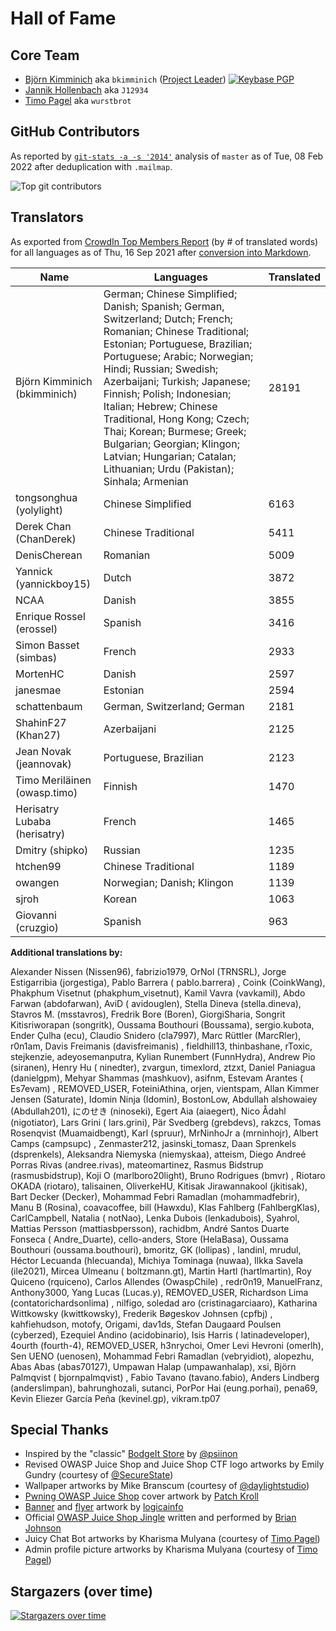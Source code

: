 # Hall of Fame

## Core Team

- [Björn Kimminich](https://github.com/bkimminich) aka `bkimminich`
  ([Project Leader](https://www.owasp.org/index.php/Projects/Project_Leader_Responsibilities))
  [![Keybase PGP](https://img.shields.io/keybase/pgp/bkimminich)](https://keybase.io/bkimminich)
- [Jannik Hollenbach](https://github.com/J12934) aka `J12934`
- [Timo Pagel](https://github.com/wurstbrot) aka `wurstbrot`

## GitHub Contributors

As reported by [`git-stats -a -s '2014'`](https://www.npmjs.com/package/git-stats) analysis of `master` as of Tue, 08 Feb
2022 after deduplication with `.mailmap`.

![Top git contributors](screenshots/git-stats.png)

## Translators

As exported from
[CrowdIn Top Members Report](https://crowdin.com/project/owasp-juice-shop/reports/top-members)
(by # of translated words) for all languages as of Thu, 16 Sep 2021 after
[conversion into Markdown](https://thisdavej.com/copy-table-in-excel-and-paste-as-a-markdown-table/).

| Name                         | Languages                                                                                                                                                                                                                                                                                                                                                                                                                                                             | Translated |
|------------------------------|-----------------------------------------------------------------------------------------------------------------------------------------------------------------------------------------------------------------------------------------------------------------------------------------------------------------------------------------------------------------------------------------------------------------------------------------------------------------------|------------|
| Björn Kimminich (bkimminich) | German; Chinese Simplified; Danish; Spanish; German, Switzerland; Dutch; French; Romanian; Chinese Traditional; Estonian; Portuguese, Brazilian; Portuguese; Arabic; Norwegian; Hindi; Russian; Swedish; Azerbaijani; Turkish; Japanese; Finnish; Polish; Indonesian; Italian; Hebrew; Chinese Traditional, Hong Kong; Czech; Thai; Korean; Burmese; Greek; Bulgarian; Georgian; Klingon; Latvian; Hungarian; Catalan; Lithuanian; Urdu (Pakistan); Sinhala; Armenian | 28191      |
| tongsonghua (yolylight)      | Chinese Simplified                                                                                                                                                                                                                                                                                                                                                                                                                                                    | 6163       |
| Derek Chan (ChanDerek)       | Chinese Traditional                                                                                                                                                                                                                                                                                                                                                                                                                                                   | 5411       |
| DenisCherean                 | Romanian                                                                                                                                                                                                                                                                                                                                                                                                                                                              | 5009       |
| Yannick (yannickboy15)       | Dutch                                                                                                                                                                                                                                                                                                                                                                                                                                                                 | 3872       |
| NCAA                         | Danish                                                                                                                                                                                                                                                                                                                                                                                                                                                                | 3855       |
| Enrique Rossel (erossel)     | Spanish                                                                                                                                                                                                                                                                                                                                                                                                                                                               | 3416       |
| Simon Basset (simbas)        | French                                                                                                                                                                                                                                                                                                                                                                                                                                                                | 2933       |
| MortenHC                     | Danish                                                                                                                                                                                                                                                                                                                                                                                                                                                                | 2597       |
| janesmae                     | Estonian                                                                                                                                                                                                                                                                                                                                                                                                                                                              | 2594       |
| schattenbaum                 | German, Switzerland; German                                                                                                                                                                                                                                                                                                                                                                                                                                           | 2181       |
| ShahinF27 (Khan27)           | Azerbaijani                                                                                                                                                                                                                                                                                                                                                                                                                                                           | 2125       |
| Jean Novak (jeannovak)       | Portuguese, Brazilian                                                                                                                                                                                                                                                                                                                                                                                                                                                 | 2123       |
| Timo Meriläinen (owasp.timo) | Finnish                                                                                                                                                                                                                                                                                                                                                                                                                                                               | 1470       |
| Herisatry Lubaba (herisatry) | French                                                                                                                                                                                                                                                                                                                                                                                                                                                                | 1465       |
| Dmitry (shipko)              | Russian                                                                                                                                                                                                                                                                                                                                                                                                                                                               | 1235       |
| htchen99                     | Chinese Traditional                                                                                                                                                                                                                                                                                                                                                                                                                                                   | 1189       |
| owangen                      | Norwegian; Danish; Klingon                                                                                                                                                                                                                                                                                                                                                                                                                                            | 1139       |
| sjroh                        | Korean                                                                                                                                                                                                                                                                                                                                                                                                                                                                | 1063       |
| Giovanni (cruzgio)           | Spanish                                                                                                                                                                                                                                                                                                                                                                                                                                                               | 963        |

**Additional translations by:**

Alexander Nissen (Nissen96), fabrizio1979, OrNol (TRNSRL), Jorge Estigarribia (jorgestiga), Pablo Barrera (
pablo.barrera)
, Coink (CoinkWang), Phakphum Visetnut (phakphum_visetnut), Kamil Vavra (vavkamil), Abdo Farwan (abdofarwan), AviD (
avidouglen), Stella Dineva (stella.dineva), Stavros M. (msstavros), Fredrik Bore (Boren), GiorgiSharia, Songrit
Kitisriworapan (songritk), Oussama Bouthouri (Boussama), sergio.kubota, Ender Çulha (ecu), Claudio Snidero (cla7997),
Marc Rüttler (MarcRler), r0n1am, Davis Freimanis (davisfreimanis)
, fieldhill13, thinbashane, rToxic, stejkenzie, adeyosemanputra, Kylian Runembert (FunnHydra), Andrew Pio (siranen),
Henry Hu (
ninedter), zvargun, timexlord, ztzxt, Daniel Paniagua (danielgpm), Mehyar Shammas (mashkuov), asifnm, Estevam Arantes (
Es7evam)
, REMOVED_USER, FoteiniAthina, orjen, vientspam, Allan Kimmer Jensen (Saturate), Idomin Ninja (Idomin), BostonLow,
Abdullah alshowaiey (Abdullah201), にのせき (ninoseki), Egert Aia (aiaegert), Nico Ådahl (nigotiator), Lars Grini (
lars.grini), Pär Svedberg (grebdevs), rakzcs, Tomas Rosenqvist (Muamaidbengt), Karl (spruur), MrNinhoJr a (mrninhojr),
Albert Camps (campsupc)
, Zenmaster212, jasinski_tomasz, Daan Sprenkels (dsprenkels), Aleksandra Niemyska (niemyskaa), atteism, Diego Andreé
Porras Rivas (andree.rivas), mateomartinez, Rasmus Bidstrup (rasmusbidstrup), Koji O (marlboro20light), Bruno
Rodrigues (bmvr)
, Riotaro OKADA (riotaro), talisainen, OliverkeHU, Kitisak Jirawannakool (jkitisak), Bart Decker (Decker), Mohammad
Febri Ramadlan (mohammadfebrir), Manu B (Rosina), coavacoffee, bill (Hawxdu), Klas Fahlberg (FahlbergKlas),
CarlCampbell, Natalia (
notNao), Lenka Dubois (lenkadubois), Syahrol, Mattias Persson (mattiasbpersson), rachidbm, André Santos Duarte Fonseca (
Andre_Duarte), cello-anders, Store (HelaBasa), Oussama Bouthouri (oussama.bouthouri), bmoritz, GK (lollipas)
, landinl, mrudul, Héctor Lecuanda (hlecuanda), Michiya Tominaga (nuwaa), Ilkka Savela (ile2021), Mircea Ulmeanu (
boltzmann.gt), Martin Hartl (hartlmartin), Roy Quiceno (rquiceno), Carlos Allendes (OwaspChile)
, redr0n19, ManuelFranz, Anthony3000, Yang Lucas (Lucas.y), REMOVED_USER, Richardson Lima (contatorichardsonlima)
, nilfigo, soledad aro (cristinagarciaaro), Katharina Wittkowsky (kwittkowsky), Frederik Bøgeskov Johnsen (cpfbj)
, kahfiehudson, motofy, Origami, dav1ds, Stefan Daugaard Poulsen (cyberzed), Ezequiel Andino (acidobinario), Isis
Harris (
latinadeveloper), 4ourth (fourth-4), REMOVED_USER, h3nrychoi, Omer Levi Hevroni (omerlh), Sen UENO (uenosen), Mohammad
Febri Ramadlan (vebryidiot), alopezhu, Abas Abas (abas70127), Umpawan Halap (umpawanhalap), xsi, Björn Palmqvist (
bjornpalmqvist)
, Fabio Tavano (tavano.fabio), Anders Lindberg (anderslimpan), bahrunghozali, sutanci, PorPor Hai (eung.porhai), pena69,
Kevin Eliezer García Peña (kevinel.gp), vikram.tp07

## Special Thanks

* Inspired by the "classic"
  [BodgeIt Store](https://github.com/psiinon/bodgeit) by
  [@psiinon](https://github.com/psiinon)
* Revised OWASP Juice Shop and Juice Shop CTF logo artworks by Emily Gundry (courtesy
  of [@SecureState](https://github.com/SecureState))
* Wallpaper artworks by Mike Branscum (courtesy of
  [@daylightstudio](https://github.com/daylightstudio))
* [Pwning OWASP Juice Shop](https://leanpub.com/juice-shop) cover artwork
  by [Patch Kroll](https://99designs.de/profiles/3099878)
* [Banner](https://github.com/OWASP/owasp-swag/tree/master/projects/juice-shop/banners)
  and
  [flyer](https://github.com/OWASP/owasp-swag/tree/master/projects/juice-shop/flyers)
  artwork by [logicainfo](https://99designs.de/profiles/logicainfo)
* Official
  [OWASP Juice Shop Jingle](https://soundcloud.com/braimee/owasp-juice-shop-jingle)
  written and performed by [Brian Johnson](https://github.com/braimee)
* Juicy Chat Bot artworks by Kharisma Mulyana (courtesy of
  [Timo Pagel](https://github.com/wurstbrot/))
* Admin profile picture artworks by Kharisma Mulyana (courtesy of
  [Timo Pagel](https://github.com/wurstbrot/))

## Stargazers (over time)

[![Stargazers over time](https://starchart.cc/juice-shop/juice-shop.svg)](https://starchart.cc/juice-shop/juice-shop)
